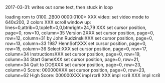 2017-03-31:
writes out some text, then stuck in loop

loading rom to 0100..2B00
0000:0100> XXX video: set video mode to 640x200, 2 colors
XXX scroll window up: lines=0,attrib=0,topleft=0,0,btmright=24,79
XXX set cursor position, page=0, row=10, column=35
Version 2XXX set cursor position, page=0, row=12, column=31
by John RudzinskiXXX set cursor position, page=0, row=13, column=33
1987 HennSoftXXX set cursor position, page=0, row=15, column=36
Select:XXX set cursor position, page=0, row=17, column=34
InstructionsXXX set cursor position, page=0, row=19, column=34
Start GameXXX set cursor position, page=0, row=21, column=34
Quit to DOSXXX set cursor position, page=0, row=23, column=0
Score: 000000XXX set cursor position, page=0, row=23, column=62
High Score: 000000XXX impl rcr8
XXX impl rcr8
XXX impl rcr8
